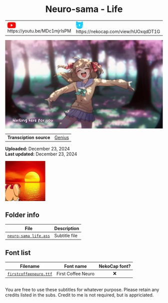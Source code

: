 
<h1 align='center'>Neuro-sama - Life</h1>

<table align='center'>
    <tr>
        <td> <img src='../.img/youtube.svg' alt='YouTube' width=27 align='center'> &nbsp https://youtu.be/MDc1mjrIsPM </td>
        <td> <img src='../.img/nekocap.svg' alt='NekoCap' width=23 align='center'> &nbsp https://nekocap.com/view/hUOxqdDT1G </td>
    </tr>
</table>

[![](./preview.webp)](https://www.youtube.com/watch?v=MDc1mjrIsPM&nekocap=hUOxqdDT1G)

<table align='center'>
    <tr>
        <!-- Transciption source -->
        <td><b>Transciption source</b></td>
        <!--  [Genius](https://genius.com/Neuro-sama-life-lyrics) -->
        <td><a href="https://genius.com/Neuro-sama-life-lyrics">Genius</a></td>
    </tr>
</table>

**Uploaded:** December 23, 2024  
**Last updated:** December 23, 2024

<!-- Description goes here -->
![](./LIFE%20cjmaxik.webp)

## Folder info

| File | Description |
| ---- | ----------- |
[`neuro-sama life.ass`](neuro-sama%20life.ass) | Subtitle file |

## Font list

| Filename | Font name | NekoCap font? |
| ---- | ---- | :--: |
 [`firstcoffeeneuro.ttf`](./fonts/firstcoffeeneuro%20-%20Copy%20-%20Copy%20-%20Copy.ttf) | First Coffee Neuro | ❌ |

<!-- Permissions -->
## 
You are free to use these subtitles for whatever purpose. Please retain any credits listed in the subs. Credit to me is not required, but is appriciated.
